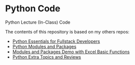 # Python Code
Python Lecture (In-Class) Code

The contents of this repository is based on my others repos:
- [Python Essentials for Fullstack Developers](https://github.com/anmarjarjees/fssd-python)
- [Python Modules and Packages](https://github.com/anmarjarjees/python-modules-packages)
- [Modules and Packages Demo with Excel Basic Functions](https://github.com/anmarjarjees/Excel-Demo)
- [Python Extra Topics and Reviews](https://github.com/anmarjarjees/python-extra)
